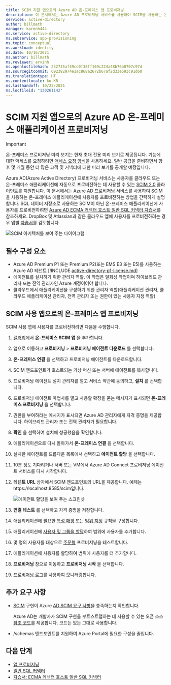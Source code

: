 ```yaml
---
title: SCIM 지원 앱으로의 Azure AD 온-프레미스 앱 프로비저닝
description: 이 문서에서는 Azure AD 프로비저닝 서비스를 사용하여 SCIM을 사용하는 온-프레미스 앱에 사용자를 프로비전하는 방법을 설명합니다.
services: active-directory
author: billmath
manager: karenh444
ms.service: active-directory
ms.subservice: app-provisioning
ms.topic: conceptual
ms.workload: identity
ms.date: 10/16/2021
ms.author: billmath
ms.reviewer: arvinh
ms.openlocfilehash: 232735af49cd0f38ff169c224a48b76b0707c97d
ms.sourcegitcommit: 692382974e1ac868a2672b67af2d33e593c91d60
ms.translationtype: HT
ms.contentlocale: ko-KR
ms.lasthandoff: 10/22/2021
ms.locfileid: "130261142"
---
```

# <a name="azure-ad-on-premises-application-provisioning-to-scim-enabled-apps"></a>SCIM 지원 앱으로의 Azure AD 온-프레미스 애플리케이션 프로비저닝

>[!IMPORTANT]
> 온-프레미스 프로비저닝 미리 보기는 현재 초대 전용 미리 보기로 제공됩니다. 기능에 대한 액세스를 요청하려면 [액세스 요청 양식](https://aka.ms/onpremprovisioningpublicpreviewaccess)을 사용하세요. 일반 공급을 준비하면서 향후 몇 개월 동안 더 많은 고객 및 커넥터에 대한 미리 보기를 공개할 예정입니다.

Azure AD(Azure Active Directory) 프로비저닝 서비스는 사용자를 클라우드 또는 온-프레미스 애플리케이션에 자동으로 프로비전하는 데 사용할 수 있는 [SCIM 2.0](https://techcommunity.microsoft.com/t5/identity-standards-blog/provisioning-with-scim-getting-started/ba-p/880010) 클라이언트를 지원합니다. 이 문서에서는 Azure AD 프로비저닝 서비스를 사용하여 SCIM을 사용하는 온-프레미스 애플리케이션에 사용자를 프로비전하는 방법을 간략하게 설명합니다. SQL 데이터 저장소로 사용하는 SCIM이 아닌 온-프레미스 애플리케이션에 사용자를 프로비전하려면 [Azure AD ECMA 커넥터 호스트 일반 SQL 커넥터 자습서](tutorial-ecma-sql-connector.md)를 참조하세요. DropBox 및 Atlassian과 같은 클라우드 앱에 사용자를 프로비전하려는 경우 앱별 [자습서](../../active-directory/saas-apps/tutorial-list.md)를 검토합니다.

![SCIM 아키텍처를 보여 주는 다이어그램](./media/on-premises-scim-provisioning/scim-4.png)

## <a name="prerequisites"></a>필수 구성 요소
- Azure AD Premium P1 또는 Premium P2(또는 EMS E3 또는 E5)를 사용하는 Azure AD 테넌트 [!INCLUDE [active-directory-p1-license.md](../../../includes/active-directory-p1-license.md)]
- 에이전트를 설치하기 위한 관리자 역할. 이 작업은 일회성 작업이며 하이브리드 관리자 또는 전역 관리자인 Azure 계정이어야 합니다. 
- 클라우드에서 애플리케이션을 구성하기 위한 관리자 역할(애플리케이션 관리자, 클라우드 애플리케이션 관리자, 전역 관리자 또는 권한이 있는 사용자 지정 역할)

## <a name="on-premises-app-provisioning-to-scim-enabled-apps"></a>SCIM 사용 앱으로의 온-프레미스 앱 프로비저닝
SCIM 사용 앱에 사용자를 프로비전하려면 다음을 수행합니다.

 1. [갤러리](../../active-directory/manage-apps/add-application-portal.md)에서 **온-프레미스 SCIM 앱** 을 추가합니다.
 1. 앱으로 이동하고 **프로비저닝** > **프로비저닝 에이전트 다운로드** 를 선택합니다.
 1. **온-프레미스 연결** 을 선택하고 프로비저닝 에이전트를 다운로드합니다.
 1. SCIM 엔드포인트가 호스트되는 가상 머신 또는 서버에 에이전트를 복사합니다.
 1. 프로비저닝 에이전트 설치 관리자를 열고 서비스 약관에 동의하고, **설치** 를 선택합니다.
 1. 프로비저닝 에이전트 마법사를 열고 사용할 확장을 묻는 메시지가 표시되면 **온-프레미스 프로비저닝** 을 선택합니다.
 1. 권한을 부여하라는 메시지가 표시되면 Azure AD 관리자에게 자격 증명을 제공합니다. 하이브리드 관리자 또는 전역 관리자가 필요합니다.
 1. **확인** 을 선택하여 설치에 성공했음을 확인합니다.
 1. 애플리케이션으로 다시 돌아가서 **온-프레미스 연결** 을 선택합니다.
 1. 설치한 에이전트를 드롭다운 목록에서 선택하고 **에이전트 할당** 을 선택합니다.
 1. 10분 정도 기다리거나 서버 또는 VM에서 Azure AD Connect 프로비저닝 에이전트 서비스를 다시 시작합니다.
 1. **테넌트 URL** 상자에서 SCIM 엔드포인트의 URL을 제공합니다. 예제는 https://localhost:8585/scim입니다.
 
     ![에이전트 할당을 보여 주는 스크린샷](./media/on-premises-scim-provisioning/scim-2.png)
 1. **연결 테스트** 를 선택하고 자격 증명을 저장합니다.
 1. 애플리케이션에 필요한 [특성 매핑](customize-application-attributes.md) 또는 [범위 지정](define-conditional-rules-for-provisioning-user-accounts.md) 규칙을 구성합니다.
 1. 애플리케이션에 [사용자 및 그룹을 할당](../../active-directory/manage-apps/add-application-portal-assign-users.md)하여 범위에 사용자를 추가합니다.
 1. 몇 명의 사용자를 대상으로 [주문형](provision-on-demand.md) 프로비저닝을 테스트합니다.
 1. 애플리케이션에 사용자를 할당하여 범위에 사용자를 더 추가합니다.
 1. **프로비저닝** 창으로 이동하고 **프로비저닝 시작** 을 선택합니다.
 1. [프로비저닝 로그](../../active-directory/reports-monitoring/concept-provisioning-logs.md)를 사용하여 모니터링합니다.

## <a name="additional-requirements"></a>추가 요구 사항
* [SCIM](https://techcommunity.microsoft.com/t5/identity-standards-blog/provisioning-with-scim-getting-started/ba-p/880010) 구현이 Azure [AD SCIM 요구 사항](use-scim-to-provision-users-and-groups.md)을 충족하는지 확인합니다.
  
  Azure AD는 개발자가 SCIM 구현을 부트스트랩하는 데 사용할 수 있는 오픈 소스 [참조 코드](https://github.com/AzureAD/SCIMReferenceCode/wiki)를 제공합니다. 코드는 있는 그대로 사용합니다.
* /schemas 엔드포인트를 지원하여 Azure Portal에 필요한 구성을 줄입니다. 

## <a name="next-steps"></a>다음 단계

- [앱 프로비저닝](user-provisioning.md)
- [일반 SQL 커넥터](on-premises-sql-connector-configure.md)
- [자습서: ECMA 커넥터 호스트 일반 SQL 커넥터](tutorial-ecma-sql-connector.md)
